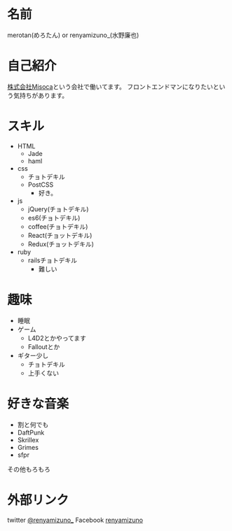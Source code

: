 # 名前
merotan(めろたん) or renyamizuno_(水野廉也)

# 自己紹介
[株式会社Misoca](https://www.misoca.jp/)という会社で働いてます。
フロントエンドマンになりたいという気持ちがあります。

# スキル
- HTML
  - Jade
  - haml
- css
  - チョトデキル
  - PostCSS
    - 好き。
- js
  - jQuery(チョトデキル)
  - es6(チョトデキル)
  - coffee(チョトデキル)
  - React(チョットデキル)
  - Redux(チョットデキル)
- ruby
  - railsチョトデキル
    - 難しい

# 趣味
- 睡眠
- ゲーム
  - L4D2とかやってます
  - Falloutとか
- ギター少し
  - チョトデキル
  - 上手くない

# 好きな音楽
- 割と何でも
- DaftPunk
- Skrillex
- Grimes
- sfpr

その他もろもろ

# 外部リンク
twitter [@renyamizuno_](https://twitter.com/renyamizuno_)
Facebook [renyamizuno](https://www.facebook.com/mizuno.renya)
